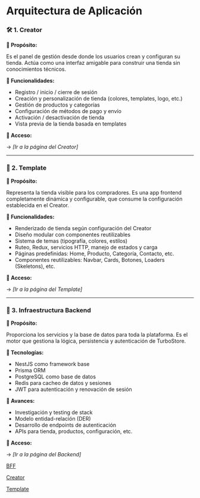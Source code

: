 # Arquitectura de Aplicación

### 🛠️ 1. Creator

**🎯 Propósito:**

Es el panel de gestión desde donde los usuarios crean y configuran su tienda. Actúa como una interfaz amigable para construir una tienda sin conocimientos técnicos.

**🧩 Funcionalidades:**

- Registro / inicio / cierre de sesión
- Creación y personalización de tienda (colores, templates, logo, etc.)
- Gestión de productos y categorías
- Configuración de métodos de pago y envío
- Activación / desactivación de tienda
- Vista previa de la tienda basada en templates

**📎 Acceso:**

→ *[Ir a la página del Creator]*

---

### 🎨 2. Template

**🎯 Propósito:**

Representa la tienda visible para los compradores. Es una app frontend completamente dinámica y configurable, que consume la configuración establecida en el Creator.

**🧩 Funcionalidades:**

- Renderizado de tienda según configuración del Creator
- Diseño modular con componentes reutilizables
- Sistema de temas (tipografía, colores, estilos)
- Ruteo, Redux, servicios HTTP, manejo de estados y carga
- Páginas predefinidas: Home, Producto, Categoría, Contacto, etc.
- Componentes reutilizables: Navbar, Cards, Botones, Loaders (Skeletons), etc.

**📎 Acceso:**

→ *[Ir a la página del Template]*

---

### 🧠 3. Infraestructura Backend

**🎯 Propósito:**

Proporciona los servicios y la base de datos para toda la plataforma. Es el motor que gestiona la lógica, persistencia y autenticación de TurboStore.

**🧩 Tecnologías:**

- NestJS como framework base
- Prisma ORM
- PostgreSQL como base de datos
- Redis para cacheo de datos y sesiones
- JWT para autenticación y renovación de sesión

**🧩 Avances:**

- Investigación y testing de stack
- Modelo entidad-relación (DER)
- Desarrollo de endpoints de autenticación
- APIs para tienda, productos, configuración, etc.

**📎 Acceso:**

→ *[Ir a la página del Backend]*

[BFF](https://www.notion.so/BFF-1d60ec4380bd80f28beaeac4903e79f8?pvs=21)

[Creator](https://www.notion.so/Creator-1d60ec4380bd8012a39df9ddf6c6f9e4?pvs=21)

[Template](https://www.notion.so/Template-1d60ec4380bd809fb46fc01e7d93e908?pvs=21)